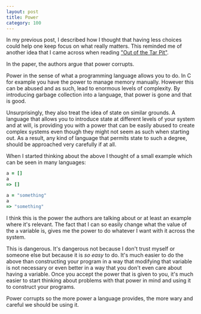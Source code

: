 ```yaml
---
layout: post
title: Power
category: 100
---
```

In my previous post, I described how I thought that having less choices could help one keep focus on what really matters. This reminded me of another idea that I came across when reading ["Out of the Tar Pit"](http://shaffner.us/cs/papers/tarpit.pdf).

In the paper, the authors argue that power corrupts.

Power in the sense of what a programming language allows you to do. In C for example you have the power to manage memory manually. However this can be abused and as such, lead to enormous levels of complexity. By introducing garbage collection into a language, that power is gone and that is good.

Unsurprisingly, they also treat the idea of state on similar grounds. A language that allows you to introduce state at different levels of your system and at will, is providing you with a power that can be easily abused to create complex systems even though they might not seem as such when starting out. As a result, any kind of language that permits state to such a degree, should be approached very carefully if at all.

When I started thinking about the above I thought of a small example which can be seen in many languages:

```ruby
a = []
a
=> []

a = "something"
a
=> "something"
```

I think this is the power the authors are talking about or at least an example where it's relevant. The fact that I can so easily change what the value of the `a` variable is, gives me the power to do whatever I want with it across the system.

This is dangerous. It's dangerous not because I don't trust myself or someone else but because it is _so easy_ to do. It's much easier to do the above than constructing your program in a way that modifying that variable is not necessary or even better in a way that you don't even care about having a variable. Once you accept the power that is given to you, it's much easier to start thinking about problems with that power in mind and using it to construct your programs.

Power corrupts so the more power a language provides, the more wary and careful we should be using it.
